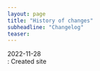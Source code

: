 ```yaml
---
layout: page
title: "History of changes"
subheadline: "Changelog"
teaser: 
---
```

2022-11-28  
:   Created site


